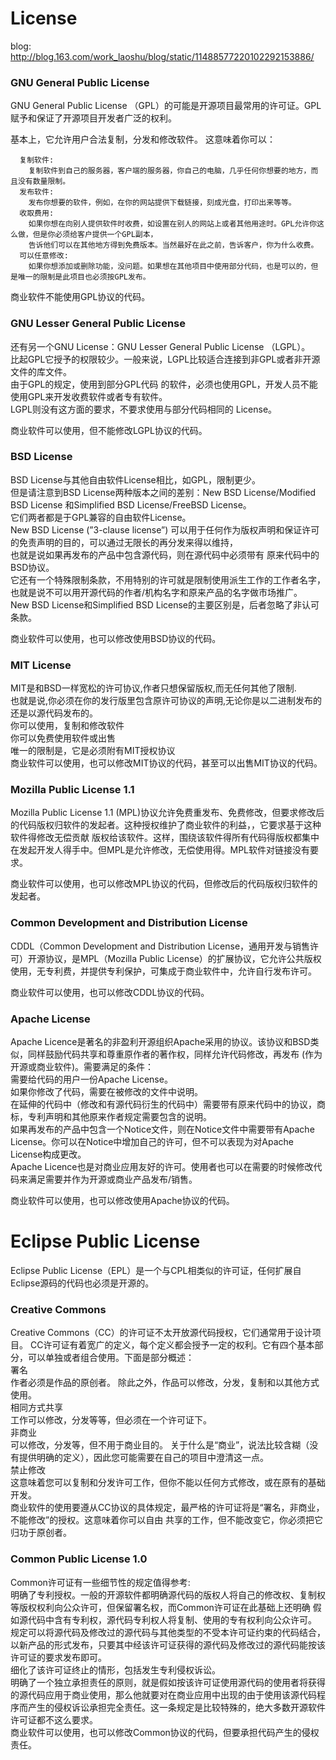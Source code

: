 # License

blog: http://blog.163.com/work_laoshu/blog/static/11488577220102292153886/

### GNU General Public License

GNU General Public License （GPL）的可能是开源项目最常用的许可证。GPL赋予和保证了开源项目开发者广泛的权利。

基本上，它允许用户合法复制，分发和修改软件。 这意味着你可以：
```
  复制软件:
    复制软件到自己的服务器，客户端的服务器，你自己的电脑，几乎任何你想要的地方，而且没有数量限制。
  发布软件:
    发布你想要的软件，例如，在你的网站提供下载链接，刻成光盘，打印出来等等。
  收取费用:
    如果你想在向别人提供软件时收费，如设置在别人的网站上或者其他用途时。GPL允许你这么做，但是你必须给客户提供一个GPL副本，
    告诉他们可以在其他地方得到免费版本。当然最好在此之前，告诉客户，你为什么收费。
  可以任意修改:
    如果你想添加或删除功能，没问题。如果想在其他项目中使用部分代码，也是可以的，但是唯一的限制是此项目也必须按GPL发布。
```
商业软件不能使用GPL协议的代码。

### GNU Lesser General Public License

还有另一个GNU License：GNU Lesser General Public License （LGPL）。  
比起GPL它授予的权限较少。一般来说，LGPL比较适合连接到非GPL或者非开源文件的库文件。  
由于GPL的规定，使用到部分GPL代码 的软件，必须也使用GPL，开发人员不能使用GPL来开发收费软件或者专有软件。  
LGPL则没有这方面的要求，不要求使用与部分代码相同的 License。  
 
商业软件可以使用，但不能修改LGPL协议的代码。

### BSD License

BSD License与其他自由软件License相比，如GPL，限制更少。  
但是请注意到BSD License两种版本之间的差别：New BSD License/Modified BSD License 和Simplified BSD License/FreeBSD License。  
它们两者都是于GPL兼容的自由软件License。  
New BSD License (”3-clause license”) 可以用于任何作为版权声明和保证许可的免责声明的目的，可以通过无限长的再分发来得以维持，  
也就是说如果再发布的产品中包含源代码，则在源代码中必须带有 原来代码中的BSD协议。  
它还有一个特殊限制条款，不用特别的许可就是限制使用派生工作的工作者名字，也就是说不可以用开源代码的作者/机构名字和原来产品的名字做市场推广。  
New BSD License和Simplified BSD License的主要区别是，后者忽略了非认可条款。  
 
商业软件可以使用，也可以修改使用BSD协议的代码。

### MIT License

MIT是和BSD一样宽松的许可协议,作者只想保留版权,而无任何其他了限制.  
也就是说,你必须在你的发行版里包含原许可协议的声明,无论你是以二进制发布的还是以源代码发布的。  
你可以使用，复制和修改软件  
你可以免费使用软件或出售  
唯一的限制是，它是必须附有MIT授权协议  
商业软件可以使用，也可以修改MIT协议的代码，甚至可以出售MIT协议的代码。  

### Mozilla Public License 1.1

Mozilla Public License 1.1 (MPL)协议允许免费重发布、免费修改，但要求修改后的代码版权归软件的发起者。这种授权维护了商业软件的利益，，它要求基于这种软件得修改无偿贡献 版权给该软件。这样，围绕该软件得所有代码得版权都集中在发起开发人得手中。但MPL是允许修改，无偿使用得。MPL软件对链接没有要求。
 
商业软件可以使用，也可以修改MPL协议的代码，但修改后的代码版权归软件的发起者。
 
### Common Development and Distribution License

CDDL（Common Development and Distribution License，通用开发与销售许可）开源协议，是MPL（Mozilla Public License）的扩展协议，它允许公共版权使用，无专利费，并提供专利保护，可集成于商业软件中，允许自行发布许可。
 
商业软件可以使用，也可以修改CDDL协议的代码。
 
### Apache License

Apache Licence是著名的非盈利开源组织Apache采用的协议。该协议和BSD类似，同样鼓励代码共享和尊重原作者的著作权，同样允许代码修改，再发布 (作为开源或商业软件)。需要满足的条件：  
需要给代码的用户一份Apache License。  
如果你修改了代码，需要在被修改的文件中说明。  
在延伸的代码中（修改和有源代码衍生的代码中）需要带有原来代码中的协议，商标，专利声明和其他原来作者规定需要包含的说明。  
如果再发布的产品中包含一个Notice文件，则在Notice文件中需要带有Apache License。你可以在Notice中增加自己的许可，但不可以表现为对Apache License构成更改。  
Apache Licence也是对商业应用友好的许可。使用者也可以在需要的时候修改代码来满足需要并作为开源或商业产品发布/销售。  
 
商业软件可以使用，也可以修改使用Apache协议的代码。
 
# Eclipse Public License

Eclipse Public License（EPL）是一个与CPL相类似的许可证，任何扩展自Eclipse源码的代码也必须是开源的。
 
### Creative Commons

Creative Commons（CC）的许可证不太开放源代码授权，它们通常用于设计项目。 CC许可证有着宽广的定义，每个定义都会授予一定的权利。它有四个基本部分，可以单独或者组合使用。下面是部分概述：  
署名  
作者必须是作品的原创者。 除此之外，作品可以修改，分发，复制和以其他方式使用。  
相同方式共享  
工作可以修改，分发等等，但必须在一个许可证下。  
非商业  
可以修改，分发等，但不用于商业目的。 关于什么是“商业”，说法比较含糊（没有提供明确的定义），因此您可能需要在自己的项目中澄清这一点。  
禁止修改  
这意味着您可以复制和分发许可工作，但你不能以任何方式修改，或在原有的基础开发。   
商业软件的使用要遵从CC协议的具体规定，最严格的许可证将是“署名，非商业，不能修改”的授权。这意味着你可以自由 共享的工作，但不能改变它，你必须把它归功于原创者。
 
### Common Public License 1.0

Common许可证有一些细节性的规定值得参考:  
明确了专利授权。一般的开源软件都明确源代码的版权人将自己的修改权、复制权等版权权利向公众许可，但保留署名权，而Common许可证在此基础上还明确 假如源代码中含有专利权，源代码专利权人将复制、使用的专有权利向公众许可。  
规定可以将源代码及修改过的源代码与其他类型的不受本许可证约束的代码结合，以新产品的形式发布，只要其中经该许可证获得的源代码及修改过的源代码能按该 许可证的要求发布即可。  
细化了该许可证终止的情形，包括发生专利侵权诉讼。  
明确了一个独立承担责任的原则，就是假如按该许可证使用源代码的使用者将获得的源代码应用于商业使用，那么他就要对在商业应用中出现的由于使用该源代码程 序而产生的侵权诉讼承担完全责任。这一条规定是比较特殊的，绝大多数开源软件许可证都不这么要求。  
商业软件可以使用，也可以修改Common协议的代码，但要承担代码产生的侵权责任。  
